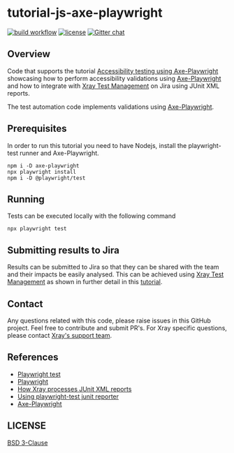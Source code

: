 # tutorial-js-axe-playwright
[![build workflow](https://github.com/Xray-App/tutorial-js-axe-playwright/actions/workflows/main-cloud.yml/badge.svg)](https://github.com/Xray-App/tutorial-js-axe-playwright/actions/workflows/main-cloud.yml)
[![license](https://img.shields.io/badge/License-BSD%203--Clause-green.svg)](https://opensource.org/licenses/BSD-3-Clause)
[![Gitter chat](https://badges.gitter.im/gitterHQ/gitter.png)](https://gitter.im/Xray-App/community)

## Overview
Code that supports the tutorial [Accessibility testing using Axe-Playwright](https://docs.getxray.app/display/XRAYCLOUD/Accessibility+testing+using+Axe-Playwright) showcasing how to perform accessibility validations using [Axe-Playwright](https://github.com/abhinaba-ghosh/axe-playwright) and how to integrate with [Xray Test Management](https://www.getxray.app/) on Jira using JUnit XML reports.

The test automation code implements validations using [Axe-Playwright](https://github.com/abhinaba-ghosh/axe-playwright).

## Prerequisites
In order to run this tutorial you need to have Nodejs, install the playwright-test runner and Axe-Playwright.
```
npm i -D axe-playwright
npx playwright install
npm i -D @playwright/test
```

## Running
Tests can be executed locally with the following command
```
npx playwright test
```

## Submitting results to Jira

Results can be submitted to Jira so that they can be shared with the team and their impacts be easily analysed.
This can be achieved using [Xray Test Management](https://www.getxray.app/) as shown in further detail in this [tutorial](https://docs.getxray.app/display/XRAYCLOUD/Accessibility+testing+using+Axe-Playwright).

## Contact

Any questions related with this code, please raise issues in this GitHub project. Feel free to contribute and submit PR's.
For Xray specific questions, please contact [Xray's support team](https://jira.getxray.app/servicedesk/customer/portal/2).

## References

- [Playwright test](https://playwright.dev/docs/test-intro/)
- [Playwright](https://playwright.dev/)
- [How Xray processes JUnit XML reports](https://docs.getxray.app/display/XRAYCLOUD/Taking+advantage+of+JUnit+XML+reports)
- [Using playwright-test junit reporter](https://playwright.dev/docs/test-reporters#junit-reporter)
- [Axe-Playwright](https://github.com/abhinaba-ghosh/axe-playwright)


## LICENSE

[BSD 3-Clause](LICENSE)